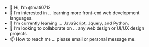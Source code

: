 - 👋 Hi, I’m @mati0713
- 👀 I’m interested in ... learning more front-end web development languages.
- 🌱 I’m currently learning ... JavaScript, Jquery, and Python.
- 💞️ I’m looking to collaborate on ... any web design or UI/UX design projects
- 📫 How to reach me ... please email or personal message me.
